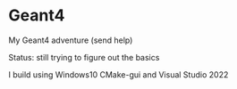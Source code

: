 # Geant4
My Geant4 adventure (send help)

Status: still trying to figure out the basics

I build using Windows10 CMake-gui and Visual Studio 2022
